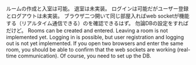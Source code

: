ルームの作成と入室は可能。
退室は未実装。
ログインは可能だがユーザー登録とログアウトは未実装。
ブラウザ二つ開いて同じ部屋入ればweb socketが機能する（リアルタイム通信できる）のを確認できるはず。
勿論DBの設定をすればだけど。
Rooms can be created and entered.
Leaving a room is not implemented yet.
Logging in is possible, but user registration and logging out is not yet implemented.
If you open two browsers and enter the same room, you should be able to confirm that the web sockets are working (real-time communication).
Of course, you need to set up the DB.
